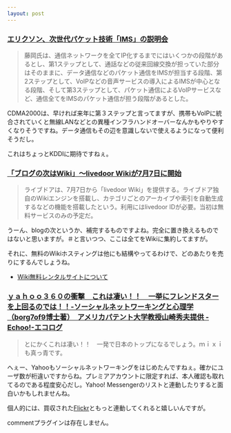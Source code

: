 ```yaml
---
layout: post
---
```

<h3><a href="http://k-tai.impress.co.jp/cda/article/news_toppage/24510.html">エリクソン、次世代パケット技術「IMS」の説明会</a></h3>
<blockquote><p>藤岡氏は、通信ネットワークを全てIP化するまでにはいくつかの段階があるとし、第1ステップとして、通話などの従来回線交換が担っていた部分はそのままに、データ通信などのパケット通信をIMSが担当する段階、第2ステップとして、VoIPなどの音声サービスの導入によるIMSが中心となる段階、そして第3ステップとして、パケット通信によるVoIPサービスなど、通信全てをIMSのパケット通信が担う段階があるとした。</p>
</blockquote>
<p>CDMA2000は、早ければ来年に第３ステップと言ってますが、携帯もVoIPに統合されていくと無線LANなどとの異種インフラハンドオーバーなんかもやりやすくなりそうですね。データ通信もその辺を意識しないで使えるようになって便利そうだし。</p>
<p>これはちょっとKDDIに期待ですねぇ。</p>
<h3><a href="http://internet.watch.impress.co.jp/cda/news/2005/06/27/8164.html">「ブログの次はWiki」〜livedoor Wikiが7月7日に開始</a></h3>
<blockquote><p>ライブドアは、7月7日から「livedoor Wiki」を提供する。ライブドア独自のWikiエンジンを搭載し、カテゴリごとのアーカイブや索引を自動生成するなどの機能を搭載したという。利用にはlivedoor IDが必要。当初は無料サービスのみの予定だ。</p>
</blockquote>
<p>うーん、blogの次というか、補完するものですよね。完全に置き換えるものではないと思いますが。＃と言いつつ、ここは全てをWikiに集約してますが。</p>
<p>それに、無料のWikiホスティングは他にも結構やってるわけで、どのあたりを売りにするんでしょうね。</p>
<ul>
<li><a href="http://www2u.biglobe.ne.jp/~fsasaki/WikiFan/wiki.cgi?Wiki%CC%B5%CE%C1%A5%EC%A5%F3%A5%BF%A5%EB%A5%B5%A5%A4%A5%C8%A4%CB%A4%C4%A4%A4%A4%C6">Wiki無料レンタルサイトについて</a></li>
</ul>
<h3><a href="http://echoo.yubitoma.or.jp/weblog/h-yamazaki/eid/148472/">ｙａｈｏｏ３６０の衝撃　これは凄い！！　一挙にフレンドスターを上回るのでは！！-ソーシャルネットワーキングと心理学（borg7of9博士著）　アメリカパテント大学教授山崎秀夫提供 - Echoo!-エコログ</a></h3>
<blockquote><p>とにかくこれは凄い！！　一発で日本のトップになるでしょう。ｍｉｘｉも真っ青です。</p>
</blockquote>
<p>へぇー、Yahooもソーシャルネットワーキングをはじめたんですねぇ。確かにユーザ数が桁違いですからね。プレミアアカウントに限定すれば、本人確認も取れてるのである程度安心だし。Yahoo! Messengerのリストと連動したりすると面白いかもしれませんね。</p>
<p>個人的には、買収された<a href="http://flickr.com/">Flickr</a>ともっと連動してくれると嬉しいんですが。</p>
<p><span class="error">commentプラグインは存在しません。</span> </p>
